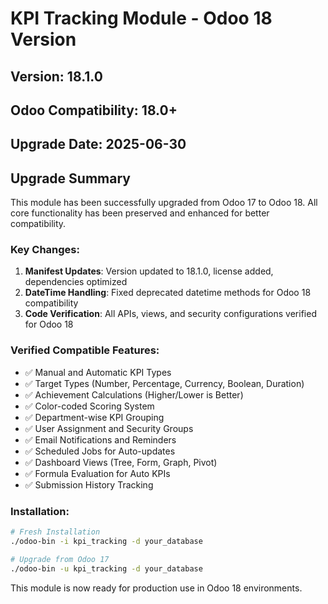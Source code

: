 # KPI Tracking Module - Odoo 18 Version

## Version: 18.1.0
## Odoo Compatibility: 18.0+
## Upgrade Date: 2025-06-30

## Upgrade Summary

This module has been successfully upgraded from Odoo 17 to Odoo 18. All core functionality has been preserved and enhanced for better compatibility.

### Key Changes:
1. **Manifest Updates**: Version updated to 18.1.0, license added, dependencies optimized
2. **DateTime Handling**: Fixed deprecated datetime methods for Odoo 18 compatibility
3. **Code Verification**: All APIs, views, and security configurations verified for Odoo 18

### Verified Compatible Features:
- ✅ Manual and Automatic KPI Types
- ✅ Target Types (Number, Percentage, Currency, Boolean, Duration)
- ✅ Achievement Calculations (Higher/Lower is Better)
- ✅ Color-coded Scoring System
- ✅ Department-wise KPI Grouping
- ✅ User Assignment and Security Groups
- ✅ Email Notifications and Reminders
- ✅ Scheduled Jobs for Auto-updates
- ✅ Dashboard Views (Tree, Form, Graph, Pivot)
- ✅ Formula Evaluation for Auto KPIs
- ✅ Submission History Tracking

### Installation:
```bash
# Fresh Installation
./odoo-bin -i kpi_tracking -d your_database

# Upgrade from Odoo 17
./odoo-bin -u kpi_tracking -d your_database
```

This module is now ready for production use in Odoo 18 environments.
